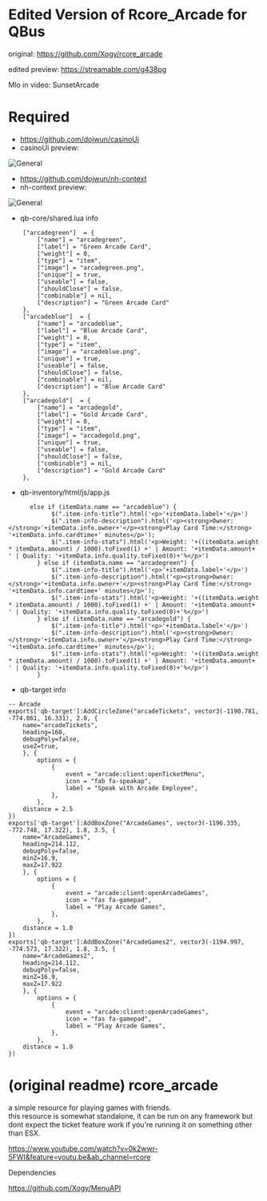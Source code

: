 # Edited Version of Rcore_Arcade for QBus

original: https://github.com/Xogy/rcore_arcade

edited preview: https://streamable.com/g438pg

Mlo in video: SunsetArcade

# Required
- https://github.com/dojwun/casinoUi
- casinoUi preview:

![General](https://i.imgur.com/t33DItt.png)

- https://github.com/dojwun/nh-context
- nh-context preview: 

![General](https://i.imgur.com/8hIjMQa.png)

- qb-core/shared.lua info
```
	["arcadegreen"]  = {
		["name"] = "arcadegreen",
		["label"] = "Green Arcade Card",
		["weight"] = 0, 		
		["type"] = "item", 		
		["image"] = "arcadegreen.png", 		
		["unique"] = true, 		
		["useable"] = false, 	
		["shouldClose"] = false,	   
		["combinable"] = nil,   
		["description"] = "Green Arcade Card"
	},
	["arcadeblue"]  = {
		["name"] = "arcadeblue",
		["label"] = "Blue Arcade Card",
		["weight"] = 0, 		
		["type"] = "item", 		
		["image"] = "arcadeblue.png", 		
		["unique"] = true, 		
		["useable"] = false, 	
		["shouldClose"] = false,	   
		["combinable"] = nil,   
		["description"] = "Blue Arcade Card"
	},
	["arcadegold"]  = {
		["name"] = "arcadegold",
		["label"] = "Gold Arcade Card",
		["weight"] = 0, 		
		["type"] = "item", 		
		["image"] = "arcadegold.png", 		
		["unique"] = true, 		
		["useable"] = false, 	
		["shouldClose"] = false,	   
		["combinable"] = nil,   
		["description"] = "Gold Arcade Card"
	},
 ``` 
- qb-inventory/html/js/app.js
```
	  else if (itemData.name == "arcadeblue") {
            $(".item-info-title").html('<p>'+itemData.label+'</p>')
            $(".item-info-description").html('<p><strong>Owner: </strong>'+itemData.info.owner+'</p><strong>Play Card Time:</strong> '+itemData.info.cardtime+' minutes</p>'); 
            $(".item-info-stats").html('<p>Weight: '+((itemData.weight * itemData.amount) / 1000).toFixed(1) +' | Amount: '+itemData.amount+ ' | Quality: '+itemData.info.quality.toFixed(0)+'%</p>') 
        } else if (itemData.name == "arcadegreen") {
            $(".item-info-title").html('<p>'+itemData.label+'</p>')
            $(".item-info-description").html('<p><strong>Owner: </strong>'+itemData.info.owner+'</p><strong>Play Card Time:</strong> '+itemData.info.cardtime+' minutes</p>'); 
            $(".item-info-stats").html('<p>Weight: '+((itemData.weight * itemData.amount) / 1000).toFixed(1) +' | Amount: '+itemData.amount+ ' | Quality: '+itemData.info.quality.toFixed(0)+'%</p>') 
        } else if (itemData.name == "arcadegold") {
            $(".item-info-title").html('<p>'+itemData.label+'</p>')
            $(".item-info-description").html('<p><strong>Owner: </strong>'+itemData.info.owner+'</p><strong>Play Card Time:</strong> '+itemData.info.cardtime+' minutes</p>'); 
            $(".item-info-stats").html('<p>Weight: '+((itemData.weight * itemData.amount) / 1000).toFixed(1) +' | Amount: '+itemData.amount+ ' | Quality: '+itemData.info.quality.toFixed(0)+'%</p>') 
        }
  ```
- qb-target info
```
-- Arcade
exports['qb-target']:AddCircleZone("arcadeTickets", vector3(-1190.781, -774.861, 16.331), 2.0, {
    name="arcadeTickets",
    heading=160,
    debugPoly=false,
    useZ=true,
    }, {
        options = {
            {
                event = "arcade:client:openTicketMenu",
                icon = "fab fa-speakap",
                label = "Speak with Arcade Employee",
            },
        },
    distance = 2.5 
})
exports['qb-target']:AddBoxZone("ArcadeGames", vector3(-1196.335, -772.748, 17.322), 1.8, 3.5, {
    name="ArcadeGames",
    heading=214.112,
    debugPoly=false,
    minZ=16.9,
    maxZ=17.922
    }, {
        options = {
            {
                event = "arcade:client:openArcadeGames",
                icon = "fas fa-gamepad",
                label = "Play Arcade Games", 
            },
        },
    distance = 1.0
})
exports['qb-target']:AddBoxZone("ArcadeGames2", vector3(-1194.997, -774.573, 17.322), 1.8, 3.5, {
    name="ArcadeGames2",
    heading=214.112,
    debugPoly=false,
    minZ=16.9,
    maxZ=17.922
    }, {
        options = {
            {
                event = "arcade:client:openArcadeGames",
                icon = "fas fa-gamepad",
                label = "Play Arcade Games", 
            },
        },
    distance = 1.0
})
```















# (original readme) rcore_arcade 
a simple resource for playing games with friends.<br>this resource is somewhat standalone, it can be run on any framework but dont expect the ticket feature work if you're running it on something other than ESX.

https://www.youtube.com/watch?v=0k2wwr-5FWI&feature=youtu.be&ab_channel=rcore

Dependencies

https://github.com/Xogy/MenuAPI
